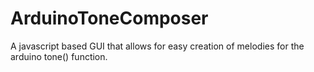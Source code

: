 # ArduinoToneComposer

A javascript based GUI that allows for easy creation of melodies for the arduino tone() function.